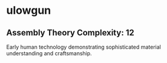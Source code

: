 # ulowgun

## Assembly Theory Complexity: 12
Early human technology demonstrating sophisticated material understanding and craftsmanship.

